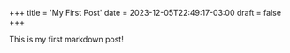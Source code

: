 +++
title = 'My First Post'
date = 2023-12-05T22:49:17-03:00
draft = false
+++

This is my first markdown post!

